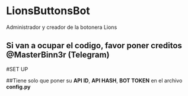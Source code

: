 # LionsButtonsBot
Administrador y creador de la botonera Lions

## Si van a ocupar el codigo, favor poner creditos @MasterBinn3r (Telegram)

#SET UP

##Tiene solo que poner su **API ID**, **API HASH**, **BOT TOKEN** en el archivo **config.py** 
